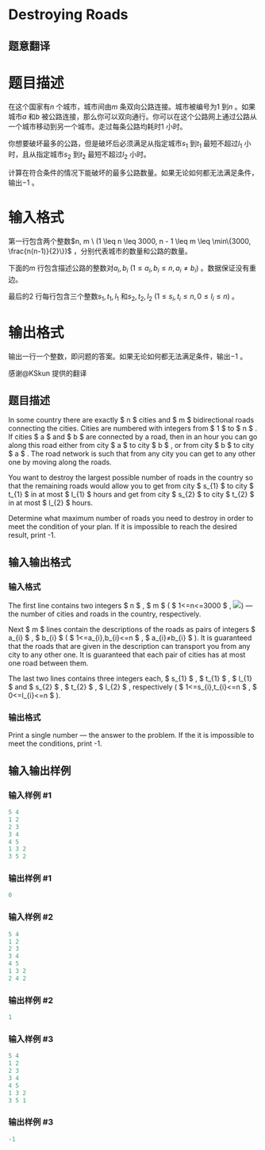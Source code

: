 # Destroying Roads

## 题意翻译

# 题目描述

在这个国家有$n$ 个城市，城市间由$m$ 条双向公路连接。城市被编号为$1$ 到$n$ 。如果城市$a$ 和$b$ 被公路连接，那么你可以双向通行。你可以在这个公路网上通过公路从一个城市移动到另一个城市。走过每条公路均耗时$1$ 小时。

你想要破坏最多的公路，但是破坏后必须满足从指定城市$s_1$ 到$t_1$ 最短不超过$l_1$ 小时，且从指定城市$s_2$ 到$t_2$ 最短不超过$l_2$ 小时。

计算在符合条件的情况下能破坏的最多公路数量。如果无论如何都无法满足条件，输出$-1$ 。

# 输入格式

第一行包含两个整数$n, m \ (1 \leq n \leq 3000, n - 1 \leq m \leq \min\{3000, \frac{n(n-1)}{2}\})$ ，分别代表城市的数量和公路的数量。

下面的$m$ 行包含描述公路的整数对$a_i, b_i \ (1 \leq a_i, b_i \leq n, a_i \neq b_i)$ 。数据保证没有重边。

最后的$2$ 行每行包含三个整数$s_1, t_1, l_1$ 和$s_2, t_2, l_2 \ (1 \leq s_i, t_i \leq n, 0 \leq l_i \leq n)$ 。

# 输出格式

输出一行一个整数，即问题的答案。如果无论如何都无法满足条件，输出$-1$ 。

感谢@KSkun 提供的翻译

## 题目描述

In some country there are exactly $ n $ cities and $ m $ bidirectional roads connecting the cities. Cities are numbered with integers from $ 1 $ to $ n $ . If cities $ a $ and $ b $ are connected by a road, then in an hour you can go along this road either from city $ a $ to city $ b $ , or from city $ b $ to city $ a $ . The road network is such that from any city you can get to any other one by moving along the roads.

You want to destroy the largest possible number of roads in the country so that the remaining roads would allow you to get from city $ s_{1} $ to city $ t_{1} $ in at most $ l_{1} $ hours and get from city $ s_{2} $ to city $ t_{2} $ in at most $ l_{2} $ hours.

Determine what maximum number of roads you need to destroy in order to meet the condition of your plan. If it is impossible to reach the desired result, print -1.

## 输入输出格式

### 输入格式

The first line contains two integers $ n $ , $ m $ ( $ 1<=n<=3000 $ , ![](https://cdn.luogu.com.cn/upload/vjudge_pic/CF543B/e001d7702fbc6c3bfa2bd503bd16aaff4b2cd3ea.png)) — the number of cities and roads in the country, respectively.

Next $ m $ lines contain the descriptions of the roads as pairs of integers $ a_{i} $ , $ b_{i} $ ( $ 1<=a_{i},b_{i}<=n $ , $ a_{i}≠b_{i} $ ). It is guaranteed that the roads that are given in the description can transport you from any city to any other one. It is guaranteed that each pair of cities has at most one road between them.

The last two lines contains three integers each, $ s_{1} $ , $ t_{1} $ , $ l_{1} $ and $ s_{2} $ , $ t_{2} $ , $ l_{2} $ , respectively ( $ 1<=s_{i},t_{i}<=n $ , $ 0<=l_{i}<=n $ ).

### 输出格式

Print a single number — the answer to the problem. If the it is impossible to meet the conditions, print -1.

## 输入输出样例

### 输入样例 #1

```cpp
5 4
1 2
2 3
3 4
4 5
1 3 2
3 5 2

```
### 输出样例 #1

```cpp
0

```
### 输入样例 #2

```cpp
5 4
1 2
2 3
3 4
4 5
1 3 2
2 4 2

```
### 输出样例 #2

```cpp
1

```
### 输入样例 #3

```cpp
5 4
1 2
2 3
3 4
4 5
1 3 2
3 5 1

```
### 输出样例 #3

```cpp
-1

```
